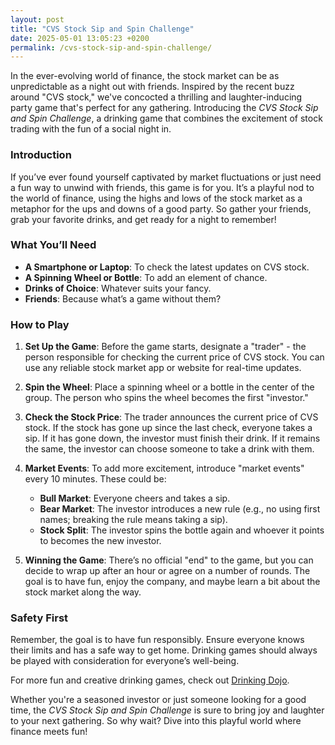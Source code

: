```yaml
---
layout: post
title: "CVS Stock Sip and Spin Challenge"
date: 2025-05-01 13:05:23 +0200
permalink: /cvs-stock-sip-and-spin-challenge/
---
```



In the ever-evolving world of finance, the stock market can be as unpredictable as a night out with friends. Inspired by the recent buzz around "CVS stock," we've concocted a thrilling and laughter-inducing party game that's perfect for any gathering. Introducing the *CVS Stock Sip and Spin Challenge*, a drinking game that combines the excitement of stock trading with the fun of a social night in.

### Introduction

If you’ve ever found yourself captivated by market fluctuations or just need a fun way to unwind with friends, this game is for you. It’s a playful nod to the world of finance, using the highs and lows of the stock market as a metaphor for the ups and downs of a good party. So gather your friends, grab your favorite drinks, and get ready for a night to remember!

### What You’ll Need

- **A Smartphone or Laptop**: To check the latest updates on CVS stock.
- **A Spinning Wheel or Bottle**: To add an element of chance.
- **Drinks of Choice**: Whatever suits your fancy.
- **Friends**: Because what’s a game without them?

### How to Play

1. **Set Up the Game**: Before the game starts, designate a "trader" - the person responsible for checking the current price of CVS stock. You can use any reliable stock market app or website for real-time updates.

2. **Spin the Wheel**: Place a spinning wheel or a bottle in the center of the group. The person who spins the wheel becomes the first "investor."

3. **Check the Stock Price**: The trader announces the current price of CVS stock. If the stock has gone up since the last check, everyone takes a sip. If it has gone down, the investor must finish their drink. If it remains the same, the investor can choose someone to take a drink with them.

4. **Market Events**: To add more excitement, introduce "market events" every 10 minutes. These could be:
   - **Bull Market**: Everyone cheers and takes a sip.
   - **Bear Market**: The investor introduces a new rule (e.g., no using first names; breaking the rule means taking a sip).
   - **Stock Split**: The investor spins the bottle again and whoever it points to becomes the new investor.

5. **Winning the Game**: There’s no official "end" to the game, but you can decide to wrap up after an hour or agree on a number of rounds. The goal is to have fun, enjoy the company, and maybe learn a bit about the stock market along the way.

### Safety First

Remember, the goal is to have fun responsibly. Ensure everyone knows their limits and has a safe way to get home. Drinking games should always be played with consideration for everyone’s well-being.

For more fun and creative drinking games, check out [Drinking Dojo](https://drinkingdojo.com).

Whether you're a seasoned investor or just someone looking for a good time, the *CVS Stock Sip and Spin Challenge* is sure to bring joy and laughter to your next gathering. So why wait? Dive into this playful world where finance meets fun!